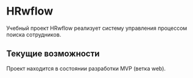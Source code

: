 # HRwflow

Учебный проект HRwflow реализует систему управления процессом поиска сотрудников.  

## Текущие возможности

Проект находится в состоянии разработки MVP (ветка web).  
